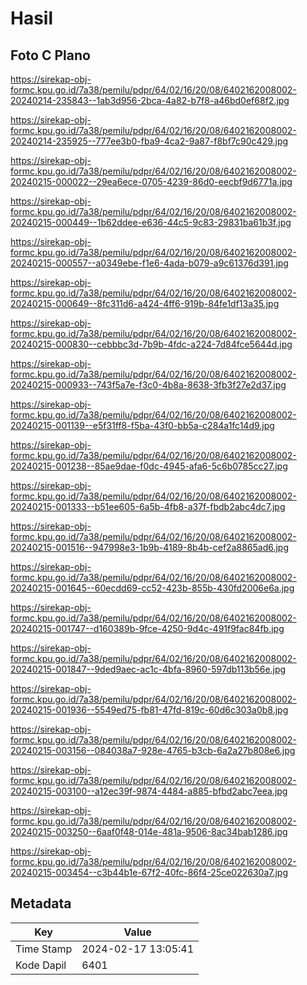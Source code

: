 # Hasil

## Foto C Plano

https://sirekap-obj-formc.kpu.go.id/7a38/pemilu/pdpr/64/02/16/20/08/6402162008002-20240214-235843--1ab3d956-2bca-4a82-b7f8-a46bd0ef68f2.jpg

https://sirekap-obj-formc.kpu.go.id/7a38/pemilu/pdpr/64/02/16/20/08/6402162008002-20240214-235925--777ee3b0-fba9-4ca2-9a87-f8bf7c90c429.jpg

https://sirekap-obj-formc.kpu.go.id/7a38/pemilu/pdpr/64/02/16/20/08/6402162008002-20240215-000022--29ea6ece-0705-4239-86d0-eecbf9d6771a.jpg

https://sirekap-obj-formc.kpu.go.id/7a38/pemilu/pdpr/64/02/16/20/08/6402162008002-20240215-000449--1b62ddee-e636-44c5-9c83-29831ba61b3f.jpg

https://sirekap-obj-formc.kpu.go.id/7a38/pemilu/pdpr/64/02/16/20/08/6402162008002-20240215-000557--a0349ebe-f1e6-4ada-b079-a9c61376d391.jpg

https://sirekap-obj-formc.kpu.go.id/7a38/pemilu/pdpr/64/02/16/20/08/6402162008002-20240215-000649--8fc311d6-a424-4ff6-919b-84fe1df13a35.jpg

https://sirekap-obj-formc.kpu.go.id/7a38/pemilu/pdpr/64/02/16/20/08/6402162008002-20240215-000830--cebbbc3d-7b9b-4fdc-a224-7d84fce5644d.jpg

https://sirekap-obj-formc.kpu.go.id/7a38/pemilu/pdpr/64/02/16/20/08/6402162008002-20240215-000933--743f5a7e-f3c0-4b8a-8638-3fb3f27e2d37.jpg

https://sirekap-obj-formc.kpu.go.id/7a38/pemilu/pdpr/64/02/16/20/08/6402162008002-20240215-001139--e5f31ff8-f5ba-43f0-bb5a-c284a1fc14d9.jpg

https://sirekap-obj-formc.kpu.go.id/7a38/pemilu/pdpr/64/02/16/20/08/6402162008002-20240215-001238--85ae9dae-f0dc-4945-afa6-5c6b0785cc27.jpg

https://sirekap-obj-formc.kpu.go.id/7a38/pemilu/pdpr/64/02/16/20/08/6402162008002-20240215-001333--b51ee605-6a5b-4fb8-a37f-fbdb2abc4dc7.jpg

https://sirekap-obj-formc.kpu.go.id/7a38/pemilu/pdpr/64/02/16/20/08/6402162008002-20240215-001516--947998e3-1b9b-4189-8b4b-cef2a8865ad6.jpg

https://sirekap-obj-formc.kpu.go.id/7a38/pemilu/pdpr/64/02/16/20/08/6402162008002-20240215-001645--60ecdd69-cc52-423b-855b-430fd2006e6a.jpg

https://sirekap-obj-formc.kpu.go.id/7a38/pemilu/pdpr/64/02/16/20/08/6402162008002-20240215-001747--d160389b-9fce-4250-9d4c-491f9fac84fb.jpg

https://sirekap-obj-formc.kpu.go.id/7a38/pemilu/pdpr/64/02/16/20/08/6402162008002-20240215-001847--9ded9aec-ac1c-4bfa-8960-597db113b56e.jpg

https://sirekap-obj-formc.kpu.go.id/7a38/pemilu/pdpr/64/02/16/20/08/6402162008002-20240215-001936--5549ed75-fb81-47fd-819c-60d6c303a0b8.jpg

https://sirekap-obj-formc.kpu.go.id/7a38/pemilu/pdpr/64/02/16/20/08/6402162008002-20240215-003156--084038a7-928e-4765-b3cb-6a2a27b808e6.jpg

https://sirekap-obj-formc.kpu.go.id/7a38/pemilu/pdpr/64/02/16/20/08/6402162008002-20240215-003100--a12ec39f-9874-4484-a885-bfbd2abc7eea.jpg

https://sirekap-obj-formc.kpu.go.id/7a38/pemilu/pdpr/64/02/16/20/08/6402162008002-20240215-003250--6aaf0f48-014e-481a-9506-8ac34bab1286.jpg

https://sirekap-obj-formc.kpu.go.id/7a38/pemilu/pdpr/64/02/16/20/08/6402162008002-20240215-003454--c3b44b1e-67f2-40fc-86f4-25ce022630a7.jpg


## Metadata

| Key        | Value               |
| ---------- | ------------------- |
| Time Stamp | 2024-02-17 13:05:41 |
| Kode Dapil | 6401                |



